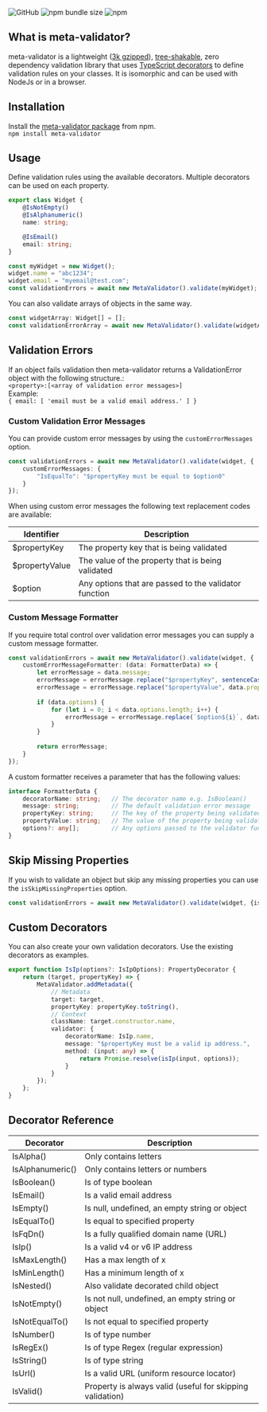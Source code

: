 ![GitHub](https://img.shields.io/github/license/rmuchall/meta-validator)
![npm bundle size](https://img.shields.io/bundlephobia/minzip/meta-validator)
![npm](https://img.shields.io/npm/v/meta-validator)
## What is meta-validator?
meta-validator is a lightweight ([3k gzipped](https://bundlephobia.com/package/meta-validator)), [tree-shakable](https://developer.mozilla.org/en-US/docs/Glossary/Tree_shaking), zero dependency validation library that uses [TypeScript decorators](https://www.typescriptlang.org/docs/handbook/decorators.html) to define validation rules on your classes. It is isomorphic and can be used with NodeJs or in a browser.<br/>

## Installation
Install the [meta-validator package](https://www.npmjs.com/package/meta-validator) from npm. <br/>
`npm install meta-validator`

## Usage
Define validation rules using the available decorators. Multiple decorators can be used on each property.<br/>
```typescript
export class Widget {
    @IsNotEmpty()
    @IsAlphanumeric()
    name: string;

    @IsEmail()
    email: string;
}

const myWidget = new Widget();
widget.name = "abc1234";
widget.email = "myemail@test.com";
const validationErrors = await new MetaValidator().validate(myWidget);
```
You can also validate arrays of objects in the same way.<br/>
```typescript
const widgetArray: Widget[] = [];
const validationErrorArray = await new MetaValidator().validate(widgetArray);
```

## Validation Errors
If an object fails validation then meta-validator returns a ValidationError object with the following structure.:<br/>
`<property>:[<array of validation error messages>]`<br/>
Example:<br/>
`{ email: [ 'email must be a valid email address.' ] }`<br/>

### Custom Validation Error Messages
You can provide custom error messages by using the `customErrorMessages` option.<br/>
```typescript
const validationErrors = await new MetaValidator().validate(widget, {
    customErrorMessages: {
        "IsEqualTo": "$propertyKey must be equal to $option0"
    }
});
```
When using custom error messages the following text replacement codes are available:<br/>

| Identifier      | Description                                           | 
|-----------------|-------------------------------------------------------|
| $propertyKey    | The property key that is being validated              |
| $propertyValue  | The value of the property that is being validated     | 
| $option<number> | Any options that are passed to the validator function |

### Custom Message Formatter

If you require total control over validation error messages you can supply a custom message formatter.<br/>
```typescript
const validationErrors = await new MetaValidator().validate(widget, {
    customErrorMessageFormatter: (data: FormatterData) => {
        let errorMessage = data.message;
        errorMessage = errorMessage.replace("$propertyKey", sentenceCase(data.propertyKey));
        errorMessage = errorMessage.replace("$propertyValue", data.propertyValue);
    
        if (data.options) {
            for (let i = 0; i < data.options.length; i++) {
                errorMessage = errorMessage.replace(`$option${i}`, data.options[i]);
            }
        }
    
        return errorMessage;
    }
});
```
A custom formatter receives a parameter that has the following values:<br/>
```typescript
interface FormatterData {
    decoratorName: string;   // The decorator name e.g. IsBoolean()
    message: string;         // The default validation error message
    propertyKey: string;     // The key of the property being validated
    propertyValue: string;   // The value of the property being validated
    options?: any[];         // Any options passed to the validator function
}
```

## Skip Missing Properties
If you wish to validate an object but skip any missing properties you can use the `isSkipMissingProperties` option.<br/>
```typescript
const validationErrors = await new MetaValidator().validate(widget, {isSkipMissingProperties: true});
```

## Custom Decorators
You can also create your own validation decorators. Use the existing decorators as examples.<br/>
```typescript
export function IsIp(options?: IsIpOptions): PropertyDecorator {
    return (target, propertyKey) => {
        MetaValidator.addMetadata({
            // Metadata
            target: target,
            propertyKey: propertyKey.toString(),
            // Context
            className: target.constructor.name,
            validator: {
                decoratorName: IsIp.name,
                message: "$propertyKey must be a valid ip address.",
                method: (input: any) => {
                    return Promise.resolve(isIp(input, options));
                }
            }
        });
    };
}
```

## Decorator Reference

| Decorator                | Description                                               | 
|--------------------------|-----------------------------------------------------------|
| IsAlpha()                | Only contains letters                                     |
| IsAlphanumeric()         | Only contains letters or numbers                          |
| IsBoolean()              | Is of type boolean                                        |
| IsEmail()                | Is a valid email address                                  |    
| IsEmpty()                | Is null, undefined, an empty string or object             |   
| IsEqualTo(<property>)    | Is equal to specified property                            |     
| IsFqDn()                 | Is a fully qualified domain name (URL)                    |   
| IsIp()                   | Is a valid v4 or v6 IP address                            |   
| IsMaxLength()            | Has a max length of x                                     | 
| IsMinLength()            | Has a minimum length of x                                 |                    
| IsNested()               | Also validate decorated child object                      |
| IsNotEmpty()             | Is not null, undefined, an empty string or object         |
| IsNotEqualTo(<property>) | Is not equal to specified property                        |
| IsNumber()               | Is of type number                                         |  
| IsRegEx()                | Is of type Regex (regular expression)                     |    
| IsString()               | Is of type string                                         |   
| IsUrl()                  | Is a valid URL (uniform resource locator)                 |  
| IsValid()                | Property is always valid (useful for skipping validation) |   
